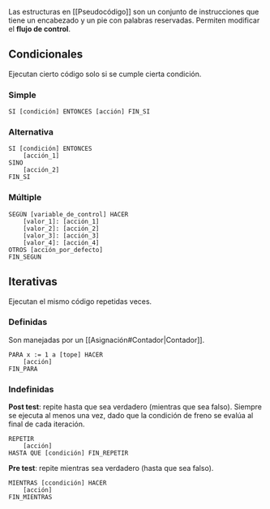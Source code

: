 Las estructuras en [[Pseudocódigo]] son un conjunto de instrucciones que tiene un encabezado y un pie con palabras reservadas. Permiten modificar el **flujo de control**.

## Condicionales

Ejecutan cierto código solo si se cumple cierta condición.

### Simple

```
SI [condición] ENTONCES [acción] FIN_SI
```

### Alternativa

```
SI [condición] ENTONCES 
	[acción_1]
SINO
	[acción_2]
FIN_SI
```

### Múltiple

```
SEGÚN [variable_de_control] HACER 
	[valor_1]: [acción_1]
	[valor_2]: [acción_2]
	[valor_3]: [acción_3]
	[valor_4]: [acción_4]
OTROS [acción_por_defecto]
FIN_SEGUN
```

## Iterativas

Ejecutan el mismo código repetidas veces.

### Definidas

Son manejadas por un [[Asignación#Contador|Contador]].

```
PARA x := 1 a [tope] HACER
	[acción]
FIN_PARA
```

### Indefinidas

**Post test**: repite hasta que sea verdadero (mientras que sea falso). Siempre se ejecuta al menos una vez, dado que la condición de freno se evalúa al final de cada iteración.

```
REPETIR
	[acción]
HASTA QUE [condición] FIN_REPETIR
```

**Pre test**: repite mientras sea verdadero (hasta que sea falso).

```
MIENTRAS [ccondición] HACER
	[acción]
FIN_MIENTRAS
```
